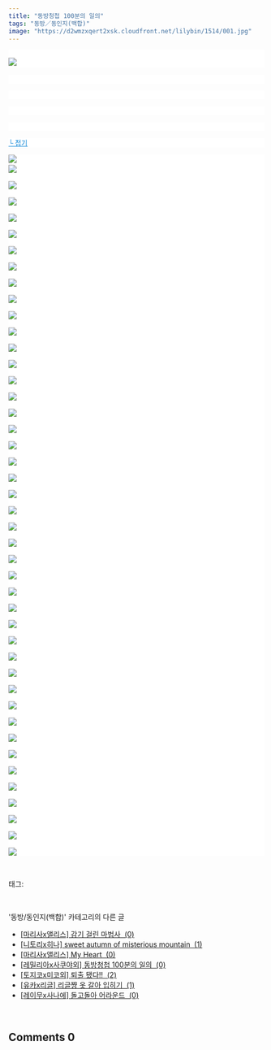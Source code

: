 ```yaml
---
title: "동방청첩 100분의 일의"
tags: "동방／동인지(백합)"
image: "https://d2wmzxqert2xsk.cloudfront.net/lilybin/1514/001.jpg"
---
```

<div class="article">
<div class="area_view">
<p style="text-align: justify; background: white"><span style="color:#557a74; font-family:돋움; font-size:10pt"><br/><img src="{{ site.imgserver11 }}/lilybin/1514/001.jpg"/> 
</span></p><p style="text-align: justify; background: white"> 
 </p><p style="text-align: center; background: white"> 
 </p><p style="text-align: center; background: white"> 
 </p><p style="text-align: justify; background: white"> 
 </p><p style="text-align: justify; background: white"><a href="http://blog.naver.com/PostView.nhn?blogId=cjb0236&amp;logNo=150177486363&amp;parentCategoryNo=&amp;categoryNo=41&amp;viewDate=&amp;isShowPopularPosts=false&amp;from=postView"><span style="color:#0482d6; font-family:돋움; font-size:10pt; text-decoration:underline">└ 접기</span></a><span style="color:#557a74; font-family:돋움; font-size:10pt">
</span></p><p style="text-align: justify; background: white"><img src="{{ site.imgserver11 }}/lilybin/1514/002.jpg"/><span style="color:#557a74; font-family:돋움; font-size:10pt"><br/><img src="{{ site.imgserver11 }}/lilybin/1514/003.jpg"/><br/><br/><img src="{{ site.imgserver11 }}/lilybin/1514/004.jpg"/><br/><br/><img src="{{ site.imgserver11 }}/lilybin/1514/005.jpg"/><br/><br/><img src="{{ site.imgserver11 }}/lilybin/1514/006.jpg"/><br/><br/><img src="{{ site.imgserver11 }}/lilybin/1514/007.jpg"/><br/><br/><img src="{{ site.imgserver11 }}/lilybin/1514/008.jpg"/><br/><br/><img src="{{ site.imgserver11 }}/lilybin/1514/009.jpg"/><br/><br/><img src="{{ site.imgserver11 }}/lilybin/1514/010.jpg"/><br/><br/><img src="{{ site.imgserver11 }}/lilybin/1514/011.jpg"/><br/><br/><img src="{{ site.imgserver11 }}/lilybin/1514/012.jpg"/><br/><br/><img src="{{ site.imgserver11 }}/lilybin/1514/013.jpg"/><br/><br/><img src="{{ site.imgserver11 }}/lilybin/1514/014.jpg"/><br/><br/><img src="{{ site.imgserver11 }}/lilybin/1514/015.jpg"/><br/><br/><img src="{{ site.imgserver11 }}/lilybin/1514/016.jpg"/><br/><br/><img src="{{ site.imgserver11 }}/lilybin/1514/017.jpg"/><br/><br/><img src="{{ site.imgserver11 }}/lilybin/1514/018.jpg"/><br/><br/><img src="{{ site.imgserver11 }}/lilybin/1514/019.jpg"/><br/><br/><img src="{{ site.imgserver11 }}/lilybin/1514/020.jpg"/><br/><br/><img src="{{ site.imgserver11 }}/lilybin/1514/021.jpg"/><br/><br/><img src="{{ site.imgserver11 }}/lilybin/1514/022.jpg"/><br/><br/><img src="{{ site.imgserver11 }}/lilybin/1514/023.jpg"/><br/><br/><img src="{{ site.imgserver11 }}/lilybin/1514/024.jpg"/><br/><br/><img src="{{ site.imgserver11 }}/lilybin/1514/025.jpg"/><br/><br/><img src="{{ site.imgserver11 }}/lilybin/1514/026.jpg"/><br/><br/><img src="{{ site.imgserver11 }}/lilybin/1514/027.jpg"/><br/><br/><img src="{{ site.imgserver11 }}/lilybin/1514/028.jpg"/><br/><br/><img src="{{ site.imgserver11 }}/lilybin/1514/029.jpg"/><br/><br/><img src="{{ site.imgserver11 }}/lilybin/1514/030.jpg"/><br/><br/><img src="{{ site.imgserver11 }}/lilybin/1514/031.jpg"/><br/><br/><img src="{{ site.imgserver11 }}/lilybin/1514/032.jpg"/><br/><br/><img src="{{ site.imgserver11 }}/lilybin/1514/033.jpg"/><br/><br/><img src="{{ site.imgserver11 }}/lilybin/1514/034.jpg"/><br/><br/><img src="{{ site.imgserver11 }}/lilybin/1514/035.jpg"/><br/><br/><img src="{{ site.imgserver11 }}/lilybin/1514/036.jpg"/><br/><br/><img src="{{ site.imgserver11 }}/lilybin/1514/037.jpg"/><br/><br/><img src="{{ site.imgserver11 }}/lilybin/1514/038.jpg"/><br/><br/><img src="{{ site.imgserver11 }}/lilybin/1514/039.jpg"/><br/><br/><img src="{{ site.imgserver11 }}/lilybin/1514/040.jpg"/><br/><br/><img src="{{ site.imgserver11 }}/lilybin/1514/041.jpg"/><br/><br/><img src="{{ site.imgserver11 }}/lilybin/1514/042.jpg"/><br/><br/><img src="{{ site.imgserver11 }}/lilybin/1514/043.jpg"/><br/><br/><img src="{{ site.imgserver11 }}/lilybin/1514/044.jpg"/><br/><br/><img src="{{ site.imgserver11 }}/lilybin/1514/045.jpg"/>
</span></p>
</div></div><br/>
<div class="tagTrail">
<p>태그: </p>
<ul>
</ul>
</div><br/>
<div class="another">
<p>'동방/동인지(백합)' 카테고리의 다른 글</p>
<ul>
<li><a href="/lilybin_1517">
[마리사x앨리스] 감기 걸린 마법사  (0)
</a></li>
<li><a href="/lilybin_1516">
[니토리x히나] sweet autumn of misterious mountain  (1)
</a></li>
<li><a href="/lilybin_1515">
[마리사x앨리스] My Heart  (0)
</a></li>
<li><a href="/lilybin_1514">
[레밀리아x사쿠야외] 동방청첩 100분의 일의  (0)
</a></li>
<li><a href="/lilybin_1513">
[토지코x미코외] 퇴출 됐다!!  (2)
</a></li>
<li><a href="/lilybin_1512">
[유카x리글] 리글쨩 옷 갈아 입히기  (1)
</a></li>
<li><a href="/lilybin_1511">
[레이무x사나에] 돌고돌아 어라운드  (0)
</a></li>
</ul>
</div><br/>
<div class="comment">
<h2 class="bold">Comments <span id="commentCount1514">0</span></h2>
<div style="clear:both;">
<div id="entry1514Comment" style="display:block">
</div>
</div>
</div><br/>
<br/>
<p id="refer"></p>
<br/>

